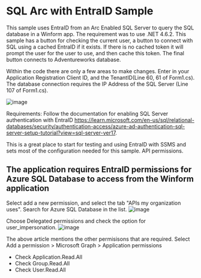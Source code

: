 # SQL Arc with EntraID Sample
This sample uses EntraID from an Arc Enabled SQL Server to query the SQL database in a Winform app. The requirement was to use .NET 4.6.2. 
This sample has a button for checking the current user, a button to connect with SQL using a cached EntraID if it exists. If there is no cached token it will prompt the user for the user to use, and then cache this token. The final button connects to Adventureworks database. 

Within the code there are only a few areas to make changes. Enter in your Application Registration Client ID, and the TenantID(Line 60, 61 of Form1.cs). The database connection requires the IP Address of the SQL Server (Line 107 of Form1.cs). 

![image](https://github.com/user-attachments/assets/bb2a6ca1-311c-4bb3-b172-c62ee70bd6c3)


Requirements: Follow the documentation for enabling SQL Server authentication with EntraID https://learn.microsoft.com/en-us/sql/relational-databases/security/authentication-access/azure-ad-authentication-sql-server-setup-tutorial?view=sql-server-ver17. 

This is a great place to start for testing and using EntraID with SSMS and sets most of the configuration needed for this sample.
API permissions.

## The application requires EntraID permissions for Azure SQL Database to access from the Winform application
Select add a new permission, and select the tab "APIs my organization uses". Search for Azure SQL Database in the list.
![image](https://github.com/user-attachments/assets/4614b376-7000-4964-9305-960f8abf9102)

Choose Delegated permissions and check the option for user_impersonation.
![image](https://github.com/user-attachments/assets/8247abf5-4516-48a0-9f22-f7ba9507f7a2)

The above article mentions the other permisisons that are required.
Select Add a permission > Microsoft Graph > Application permissions
 - Check Application.Read.All
 - Check Group.Read.All
 - Check User.Read.All

